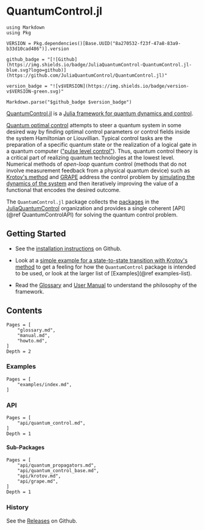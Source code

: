 # QuantumControl.jl

```@eval
using Markdown
using Pkg

VERSION = Pkg.dependencies()[Base.UUID("8a270532-f23f-47a8-83a9-b33d10cad486")].version

github_badge = "[![Github](https://img.shields.io/badge/JuliaQuantumControl-QuantumControl.jl-blue.svg?logo=github)](https://github.com/JuliaQuantumControl/QuantumControl.jl)"

version_badge = "![v$VERSION](https://img.shields.io/badge/version-v$VERSION-green.svg)"

Markdown.parse("$github_badge $version_badge")
```

[QuantumControl.jl](https://github.com/JuliaQuantumControl/QuantumControl.jl) is a [Julia framework for quantum dynamics and control](https://github.com/JuliaQuantumControl).

[Quantum optimal control](https://link.springer.com/article/10.1140%2Fepjd%2Fe2015-60464-1) attempts to steer a quantum system in some desired way by finding optimal control parameters or control fields inside the system Hamiltonian or Liouvillian. Typical control tasks are the preparation of a specific quantum state or the realization of a logical gate in a quantum computer (["pulse level control"](https://arxiv.org/abs/2004.06755)). Thus, quantum control theory is a critical part of realizing quantum technologies at the lowest level. Numerical methods of *open-loop* quantum control (methods that do not involve measurement feedback from a physical quantum device) such as [Krotov's method](https://github.com/JuliaQuantumControl/Krotov.jl) and [GRAPE](https://github.com/JuliaQuantumControl/GRAPE.jl) address the control problem by [simulating the dynamics of the system](https://github.com/JuliaQuantumControl/QuantumPropagators.jl) and then iteratively improving the value of a functional that encodes the desired outcome.

The `QuantumControl.jl` package collects the [packages](https://github.com/JuliaQuantumControl#packages) in the [JuliaQuantumControl](https://github.com/JuliaQuantumControl) organization and provides a single coherent [API](@ref QuantumControlAPI) for solving the quantum control problem.


## Getting Started

* See the [installation instructions](https://github.com/JuliaQuantumControl/QuantumControl.jl#installation) on Github.

* Look at a [simple example for a state-to-state transition with Krotov's method](https://juliaquantumcontrol.github.io/Krotov.jl/stable/examples/simple_state_to_state/) to get a feeling for how the `QuantumControl` package is intended to be used, or look at the larger list of [Examples](@ref examples-list).

* Read the [Glossary](@ref) and [User Manual](@ref) to understand the philosophy of the framework.

## Contents

```@contents
Pages = [
    "glossary.md",
    "manual.md",
    "howto.md",
]
Depth = 2
```

### Examples

```@contents
Pages = [
    "examples/index.md",
]
```

### API

```@contents
Pages = [
    "api/quantum_control.md",
]
Depth = 1
```

#### Sub-Packages

```@contents
Pages = [
    "api/quantum_propagators.md",
    "api/quantum_control_base.md",
    "api/krotov.md",
    "api/grape.md",
]
Depth = 1
```

### History

See the [Releases](https://github.com/JuliaQuantumControl/QuantumControl.jl/releases) on Github.

